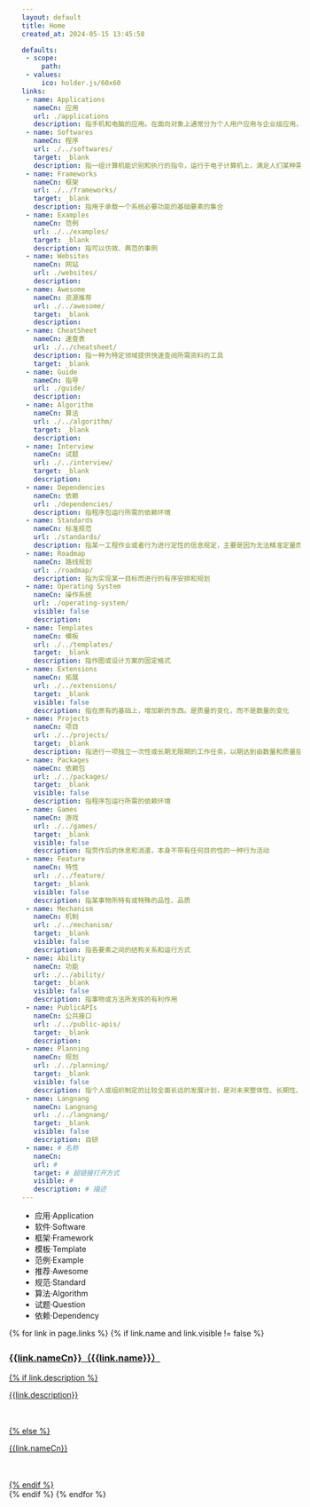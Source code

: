 ```yaml
---
layout: default
title: Home
created_at: 2024-05-15 13:45:58

defaults:
 - scope:
     path:
 - values:
     ico: holder.js/60x60 
links:
 - name: Applications
   nameCn: 应用
   url: ./applications
   description: 指手机和电脑的应用。在面向对象上通常分为个人用户应用与企业级应用，在移动端系统分类上主要包括iOS、Android和windows phone的xap和appx。
 - name: Softwares
   nameCn: 程序
   url: ./../softwares/
   target: _blank
   description: 指一组计算机能识别和执行的指令，运行于电子计算机上，满足人们某种需求的信息化工具
 - name: Frameworks
   nameCn: 框架
   url: ./../frameworks/
   target: _blank
   description: 指用于承载一个系统必要功能的基础要素的集合
 - name: Examples
   nameCn: 范例
   url: ./../examples/
   target: _blank
   description: 指可以仿效、典范的事例
 - name: Websites
   nameCn: 网站
   url: ./websites/
   description: 
 - name: Awesome
   nameCn: 资源推荐
   url: ./../awesome/
   target: _blank
   description: 
 - name: CheatSheet
   nameCn: 速查表
   url: ./../cheatsheet/
   description: 指一种为特定领域提供快速查阅所需资料的工具
   target: _blank
 - name: Guide
   nameCn: 指导
   url: ./guide/
   description: 
 - name: Algorithm
   nameCn: 算法
   url: ./../algorithm/
   target: _blank
   description: 
 - name: Interview
   nameCn: 试题
   url: ./../interview/
   target: _blank
   description: 
 - name: Dependencies
   nameCn: 依赖
   url: ./dependencies/
   description: 指程序包运行所需的依赖环境
 - name: Standards
   nameCn: 标准规范
   url: ./standards/
   description: 指某一工程作业或者行为进行定性的信息规定，主要是因为无法精准定量而形成的标准
 - name: Roadmap
   nameCn: 路线规划
   url: ./roadmap/
   description: 指为实现某一目标而进行的有序安排和规划
 - name: Operating System
   nameCn: 操作系统
   url: ./operating-system/
   visible: false
   description: 
 - name: Templates
   nameCn: 模板
   url: ./../templates/
   target: _blank
   description: 指作图或设计方案的固定格式
 - name: Extensions
   nameCn: 拓展
   url: ./../extensions/
   target: _blank
   visible: false  
   description: 指在原有的基础上，增加新的东西。是质量的变化，而不是数量的变化
 - name: Projects
   nameCn: 项目
   url: ./../projects/
   target: _blank
   description: 指进行一项独立一次性或长期无限期的工作任务，以期达到由数量和质量指标所限定的目标
 - name: Packages
   nameCn: 依赖包
   url: ./../packages/
   target: _blank
   visible: false   
   description: 指程序包运行所需的依赖环境
 - name: Games
   nameCn: 游戏
   url: ./../games/
   target: _blank
   visible: false
   description: 指劳作后的休息和消遣，本身不带有任何目的性的一种行为活动
 - name: Feature
   nameCn: 特性
   url: ./../feature/
   target: _blank
   visible: false
   description: 指某事物所特有或特殊的品性、品质
 - name: Mechanism
   nameCn: 机制
   url: ./../mechanism/
   target: _blank
   visible: false
   description: 指各要素之间的结构关系和运行方式
 - name: Ability
   nameCn: 功能
   url: ./../ability/
   target: _blank
   visible: false
   description: 指事物或方法所发挥的有利作用
 - name: PublicAPIs
   nameCn: 公共接口
   url: ./../public-apis/
   target: _blank
   description: 
 - name: Planning
   nameCn: 规划
   url: ./../planning/
   target: _blank
   visible: false
   description: 指个人或组织制定的比较全面长远的发展计划，是对未来整体性、长期性、基本性问题的思考和考量，设计未来整套行动的方案
 - name: Langnang
   nameCn: Langnang
   url: ./../langnang/
   target: _blank
   visible: false
   description: 自研
 - name: # 名称
   nameCn: 
   url: #
   target: # 超链接打开方式 
   visible: #
   description: # 描述
---
```


<!-- - [Applications](./applications/): 应用
- [Awesome](./awesome/): 资源列表
- [CheatSheet](./cheatsheet/): 速查表
- [Softwares](./softwares/): 程序
- [Websites](./websites/): 网站
- [SVG](./svg.md)
- [ICO](./ico.md)
- [Emoji](./emoji.md) -->
<style>
    .media>img{
        /* display:none; */
    }
</style>

- 应用·Application
- 软件·Software
- 框架·Framework
- 模板·Template
- 范例·Example
- 推荐·Awesome
- 规范·Standard
- 算法·Algorithm
- 试题·Question
- 依赖·Dependency

<div class="container d-none">
  <div class="row row-cols-1 row-cols-sm-2 row-cols-md-3" style="margin-left: -23px;margin-right: -23px">
    {% for link in page.links %}
      {% if link.name and link.visible != false %}
      <div class="col p-2">
          <a class="card text-decoration-none" href="{{link.url}}" target="{{link.target}}">
              <div class="card-body p-3">
                  <div class="media">
                      <!-- <img src="holder.js/60x60" class="align-self-center mr-2" alt="..."> -->
                      <div class="media-body">
                          <h3 class="card-title mt-0 mb-1">{{link.nameCn}}（{{link.name}}）</h3>
                            {% if link.description %}
                              <p class="card-text text-wrap text-truncate text-muted mb-0" style="height: 3.2rem;display: -webkit-box; -webkit-line-clamp: 2; -webkit-box-orient: vertical;" title="{{link.description}}"> {{link.description}} </p>
                            {% else %}
                              <p class="card-text text-wrap text-truncate text-muted mb-0" style="height: 3.2rem;display: -webkit-box; -webkit-line-clamp: 2; -webkit-box-orient: vertical;" title="{{link.nameCn}}"> {{link.nameCn}} </p>
                            {% endif %}
                      </div>
                  </div>
              </div>
          </a>
      </div>
      {% endif %}
    {% endfor %}
  </div>
</div>

<!-- {% gist ab8ce66b0cada4ecb75a20ec67d481a8 package.json %} -->

<!--
```sh
docs
  ├─ applications     # 应用
  ├─ frameworks       # 框架
  ├─ softwares        # 软件
  ├─ extesions        # 拓展
  ├─ examples         # 范例
  ├─ templates        # 模板
  ├─ packages         # 包裹
  ├─ tools            # 工具
  ├─ games            # 游戏
  └─ projects         # 项目
    ├─ website
    ├─ cheatsheet
    ├─ awesome
    └─ roadmap      
```
-->